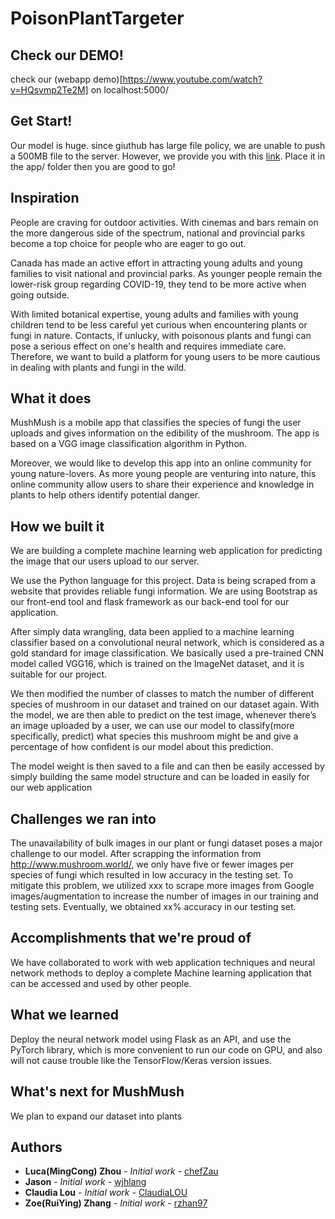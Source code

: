# PoisonPlantTargeter

## Check our DEMO!
check our (webapp demo)[https://www.youtube.com/watch?v=HQsvmp2Te2M] on localhost:5000/

## Get Start!
Our model is huge. since giuthub has large file policy, we are unable to push a 500MB file to the server. However, we provide you with this [link](https://drive.google.com/file/d/1Liw_SsOnRxmRoRCWiwjjihPwjuJBspbW/view?usp=sharing). Place it in the app/ folder then you are good to go!

## Inspiration
People are craving for outdoor activities. With cinemas and bars remain on the more dangerous side of the spectrum, national and provincial parks become a top choice for people who are eager to go out. 

Canada has made an active effort in attracting young adults and young families to visit national and provincial parks. As younger people remain the lower-risk group regarding COVID-19, they tend to be more active when going outside. 

With limited botanical expertise, young adults and families with young children tend to be less careful yet curious when encountering plants or fungi in nature. Contacts, if unlucky, with poisonous plants and fungi can pose a serious effect on one's health and requires immediate care. Therefore, we want to build a platform for young users to be more cautious in dealing with plants and fungi in the wild. 

## What it does
MushMush is a mobile app that classifies the species of fungi the user uploads and gives information on the edibility of the mushroom. The app is based on a VGG image classification algorithm in Python.

Moreover, we would like to develop this app into an online community for young nature-lovers. As more young people are venturing into nature, this online community allow users to share their experience and knowledge in plants to help others identify potential danger. 

## How we built it
We are building a complete machine learning web application for predicting the image that our users upload to our server.

We use the Python language for this project. Data is being scraped from a website that provides reliable fungi information. We are using Bootstrap as our front-end tool and flask framework as our back-end tool for our application. 
 
After simply data wrangling, data been applied to a machine learning classifier based on a convolutional neural network, which is considered as a gold standard for image classification. We basically used a pre-trained CNN model called VGG16, which is trained on the ImageNet dataset, and it is suitable for our project.
 
We then modified the number of classes to match the number of different species of mushroom in our dataset and trained on our dataset again. With the model, we are then able to predict on the test image, whenever there’s an image uploaded by a user, we can use our model to classify(more specifically, predict) what species this mushroom might be and give a percentage of how confident is our model about this prediction.
 
The model weight is then saved to a file and can then be easily accessed by simply building the same model structure and can be loaded in easily for our web application


## Challenges we ran into
The unavailability of bulk images in our plant or fungi dataset poses a major challenge to our model. After scrapping the information from http://www.mushroom.world/, we only have five or fewer images per species of fungi which resulted in low accuracy in the testing set. To mitigate this problem, we utilized xxx to scrape more images from Google images/augmentation to increase the number of images in our training and testing sets. Eventually, we obtained xx% accuracy in our testing set. 

## Accomplishments that we're proud of
We have collaborated to work with web application techniques and neural network methods to deploy a complete Machine learning application that can be accessed and used by other people.

## What we learned
Deploy the neural network model using Flask as an API, and use the PyTorch library, which is more convenient to run our code on GPU, and also will not cause trouble like the TensorFlow/Keras version issues.

## What's next for MushMush
We plan to expand our dataset into plants

## Authors

* **Luca(MingCong) Zhou** - *Initial work* - [chefZau](https://github.com/chefZau)
* **Jason** - *Initial work* - [wjhlang](https://github.com/wjhlang)
* **Claudia Lou** - *Initial work* - [ClaudiaLOU](https://github.com/ClaudiaLOU)
* **Zoe(RuiYing) Zhang** - *Initial work* - [rzhan97](https://github.com/rzhan97)
